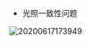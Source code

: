 

- 光照一致性问题

![20200617173949](https://chendaxiashizhu-1259416116.cos.ap-beijing.myqcloud.com/20200617173949.png)